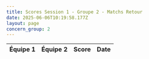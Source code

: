 ```yaml
---
title: Scores Session 1 - Groupe 2 - Matchs Retour
date: 2025-06-06T10:19:58.177Z
layout: page
concern_group: 2
---
```




| Équipe 1 | Équipe 2 | Score | Date |
|----------|----------|-------|------|

